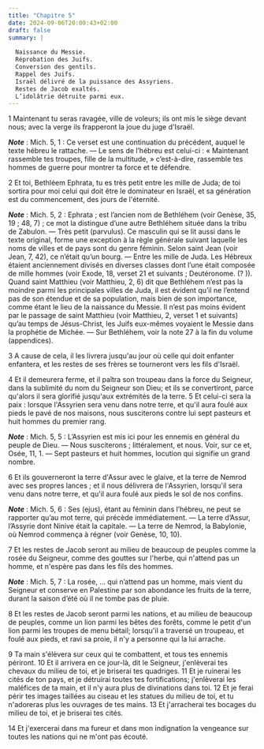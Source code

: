 ```yaml
---
title: "Chapitre 5"
date: 2024-09-06T20:00:43+02:00
draft: false
summary: |
  
  Naissance du Messie.
  Réprobation des Juifs.
  Conversion des gentils.
  Rappel des Juifs.
  Israël délivré de la puissance des Assyriens.
  Restes de Jacob exaltés.
  L’idolâtrie détruite parmi eux.
---
```



1 Maintenant tu seras ravagée, ville de voleurs; ils ont mis le siège devant nous; avec la verge ils frapperont la joue du juge d'Israël.

***Note*** :  Mich. 5, 1 : Ce verset est une continuation du précédent, auquel le texte hébreu le rattache. ― Le sens de l’hébreu est celui-ci : « Maintenant rassemble tes troupes, fille de la multitude, » c’est-à-dire, rassemble tes hommes de guerre pour montrer ta force et te défendre.


2 Et toi, Bethléem Ephrata, tu es très petit entre les mille de Juda; de toi sortira pour moi celui qui doit être le dominateur en Israël, et sa génération est du commencement, des jours de l'éternité.

***Note*** :  Mich. 5, 2 : Ephrata ; est l’ancien nom de Bethléhem (voir Genèse, 35, 19 ; 48, 7) ; ce mot la distingue d’une autre Bethléhem située dans la tribu de Zabulon. ― Très petit (parvulus). Ce masculin qui se lit aussi dans le texte original, forme une exception à la règle générale suivant laquelle les noms de villes et de pays sont du genre féminin. Selon saint Jean (voir Jean, 7, 42), ce n’était qu’un bourg. ― Entre les mille de Juda. Les Hébreux étaient anciennement divisés en diverses classes dont l’une était composée de mille hommes (voir Exode, 18, verset 21 et suivants ; Deutéronome. (? )). Quand saint Matthieu (voir Matthieu, 2, 6) dit que Bethléhem n’est pas la moindre parmi les principales villes de Juda, il est évident qu’il ne l’entend pas de son étendue et de sa population, mais bien de son importance, comme étant le lieu de la naissance du Messie. Il n’est pas moins évident par le passage de saint Matthieu (voir Matthieu, 2, verset 1 et suivants) qu’au temps de Jésus-Christ, les Juifs eux-mêmes
voyaient le Messie dans la prophétie de Michée. ― Sur Bethléhem, voir la note 27 à la fin du volume (appendices).

3 A cause de cela, il les livrera jusqu'au jour où celle qui doit enfanter enfantera, et les restes de ses frères se tourneront vers les fils d'Israël.


4 Et il demeurera ferme, et il paîtra son troupeau dans la force du Seigneur, dans la sublimité du nom du Seigneur son Dieu; et ils se convertiront, parce qu'alors il sera glorifié jusqu'aux extrémités de la terre. 5 Et celui-ci sera la paix : lorsque l'Assyrien sera venu dans notre terre, et qu'il aura foulé aux pieds le pavé de nos maisons, nous susciterons contre lui sept pasteurs et huit hommes du premier rang.

***Note*** :  Mich. 5, 5 : L’Assyrien est mis ici pour les ennemis en général du peuple de Dieu. ― Nous susciterons ; littéralement, et nous. Voir, sur ce et, Osée, 11, 1. ― Sept pasteurs et huit hommes, locution qui signifie un grand nombre.


6 Et ils gouverneront la terre d'Assur avec le glaive, et la terre de Nemrod avec ses propres lances ; et il nous délivrera de l'Assyrien, lorsqu'il sera venu dans notre terre, et qu'il aura foulé aux pieds le sol de nos confins.

***Note*** :  Mich. 5, 6 : Ses (ejus), étant au féminin dans l’hébreu, ne peut se rapporter qu’au mot terre, qui précède immédiatement. ― La terre d’Assur, l’Assyrie dont Ninive était la capitale. ― La terre de Nemrod, la Babylonie, où Nemrod commença à régner (voir Genèse, 10, 10).

7 Et les restes de Jacob seront au milieu de beaucoup de peuples comme la rosée du Seigneur, comme des gouttes sur l'herbe, qui n'attend pas un homme, et n'espère pas dans les fils des hommes.

***Note*** :  Mich. 5, 7 : La rosée, … qui n’attend pas un homme, mais vient du Seigneur et conserve en Palestine par son abondance les fruits de la terre, durant la saison d’été où il ne tombe pas de pluie.

8 Et les restes de Jacob seront parmi les nations, et au milieu de beaucoup de peuples, comme un lion parmi les bêtes des forêts, comme le petit d'un lion parmi les troupes de menu bétail; lorsqu'il a traversé un troupeau, et foulé aux pieds, et ravi sa proie, il n'y a personne qui la lui arrache.


9 Ta main s'élèvera sur ceux qui te combattent, et tous tes ennemis périront. 10 Et il arrivera en ce jour-là, dit le Seigneur, j'enlèverai tes chevaux du milieu de toi, et je briserai tes quadriges. 11 Et je ruinerai les cités de ton pays, et je détruirai toutes tes fortifications; j'enlèverai les maléfices de ta main, et il n'y aura plus de divinations dans toi. 12 Et je ferai périr tes images taillées au ciseau et les statues du milieu de toi, et tu n'adoreras plus les ouvrages de tes mains. 13 Et j'arracherai tes bocages du milieu de toi, et je briserai tes cités.


14 Et j'exercerai dans ma fureur et dans mon indignation la vengeance sur toutes les nations qui ne m'ont pas écouté.

